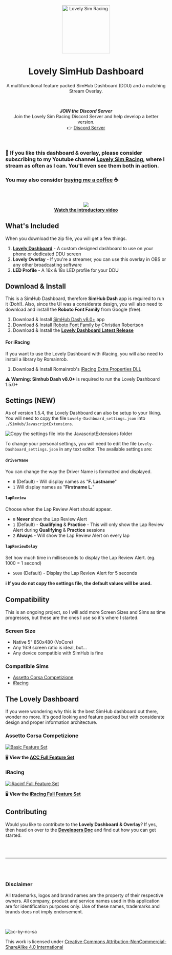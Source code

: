 <p align="center">
<img width="150" height="150" alt="Lovely Sim Racing" src="docs/images/lr-logo-small.png">
</p>

<h1 align="center">Lovely SimHub Dashboard</h1>

<p align="center">
A multifunctional feature packed SimHub Dashboard (DDU) and a matching Stream Overlay.
</p>
 
<br/>

<div align="center">
<p><strong><em>JOIN the Discord Server</em></strong><br/>
Join the Lovely Sim Racing Discord Server and help develop a better version.<br/>
👉 <a href="http://j76.me/LSRDiscord">Discord Server</a></p>
</div>
 
<br/>

### 🔌 If you like this dashboard & overlay, please consider subscribing to my Youtube channel [Lovely Sim Racing](http://j76.me/LSR), where I stream as often as I can. You'll even see them both in action.

### You may also consider [buying me a coffee](http://j76.me/BuyMeCoffee) :coffee:

<br/>

<h4 align="center">
<a href="https://youtu.be/_XAIlmhVY0s">
<img src="docs/images/youtube-cover.png" /><br/>
Watch the introductory video
</a>
</h4> 

## What's Included
When you download the zip file, you will get a few things. 

1. [**Lovely Dashboard**](#the-lovely-dashboard) - A custom designed dashboard to use on your phone or dedicated DDU screen
2. **Lovely Overlay** - If you're a streamer, you can use this overlay in OBS or any other broadcasting software
3. **LED Profile** - A 16x & 18x LED profile for your DDU

## Download & Install
This is a SimHub Dashboard, therefore **SimHub Dash** app is required to run it (Doh!). Also, since the UI was a considerate design, you will also need to download and install the **Roboto Font Family** from Google (free).

1. Download & Install [SimHub Dash v8.0+](https://www.simhubdash.com) app
2. Download & Install [Roboto Font Family](https://fonts.google.com/specimen/Roboto) by Christian Robertson
3. Download & Install the [**Lovely Dashboard Latest Release**](https://github.com/cdemetriadis/lovely-dashboard/releases)

#### For iRacing
If you want to use the Lovely Dashboard with iRacing, you will also need to install a library by Romainrob.

1. Download & Install Romainrob's [iRacing Extra Properties DLL](https://drive.google.com/drive/folders/1AiIWHviD4j-_D-zgRrjJU1AFhJ_xmass)

:warning: **Warning: Simhub Dash v8.0+** is required to run the Lovely Dashboard 1.5.0+
 
## Settings (NEW)
As of version 1.5.4, the Lovely Dashboard can also be setup to your liking. You will need to copy the file `Lovely-Dashboard_settings.json` into `./SimHub/JavascriptExtensions`. 

![Copy the settings file into the JavascriptExtensions folder](docs/images/settings-file.png)

To change your personal settings, you will need to edit the file `Lovely-Dashboard_settings.json` in any text editor. The available settings are:

#### `driverName`
You can change the way the Driver Name is formatted and displayed.

- `0` (Default) - Will display names as "**F. Lastname**"
- `1` Will display names as "**Firstname L.**"

#### `lapReview`
Choose when the Lap Review Alert should appear.

- `0` **Never** show the Lap Review Alert
- `1` (Default) - **Qualifying** & **Practice** - This will only show the Lap Review Alert during **Qualifying** & **Practice** sessions
- `2` **Always** - Will show the Lap Review Alert on every lap

#### `lapReviewDelay`
Set how much time in milliseconds to display the Lap Review Alert. (eg. 1000 = 1 second)

- `5000` (Default) - Display the Lap Review Alert for 5 seconds

**:information_source: If you do not copy the settings file, the default values will be used.**
  
## Compatibility
This is an ongoing project, so I will add more Screen Sizes and Sims as time progresses, but these are the ones I use so it's where I started.

### Screen Size
* Native 5" 850x480 (VoCore)
* Any 16:9 screen ratio is ideal, but...
* Any device compatible with SimHub is fine

### Compatible Sims
* [Assetto Corsa Competizione](#assetto-corsa-competizione)
* [iRacing](#iracing-new)


## The Lovely Dashboard
If you were wondering why this is the best SimHub dashboard out there, wonder no more. It's good looking and feature packed but with considerate design and proper information architecture. 

### Assetto Corsa Competizione

[![Basic Feature Set](docs/images/AllFeatures-ACC.jpg)](docs/acc/features-acc.md)

🖥 **View the [ACC Full Feature Set](docs/acc/features-acc.md)**

### iRacing

[![iRacinf Full Feature Set](docs/images/AllFeatures-iRacing.jpg)](docs/iRacing/features-iracing.md)

🖥 **View the [iRacing Full Feature Set](docs/iRacing/features-iracing.md)**

## Contributing
Would you like to contribute to the **Lovely Dashboard & Overlay**? If yes, then head on over to the [**Developers Doc**](developers.md) and find out how you can get started.


<br/><br/>

---

<br/><br/>

### Disclaimer

All trademarks, logos and brand names are the property of their respective owners. All company, product and service names used in this application are for identification purposes only. Use of these names, trademarks and brands does not imply endorsement.

<br/>

![cc-by-nc-sa](https://mirrors.creativecommons.org/presskit/buttons/88x31/svg/by-nc-sa.svg)

This work is licensed under [Creative Commons Attribution-NonCommercial-ShareAlike 4.0 International](http://creativecommons.org/licenses/by-nc-sa/4.0/)
